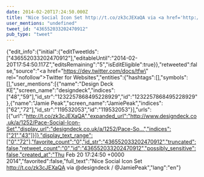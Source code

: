 ```yaml
---
date: 2014-02-20T17:24:50.000Z
title: "Nice Social Icon Set http://t.co/zk3cJEXaQA via <a href='http://twitter.com/designdeck'>@designdeck</a> / <a href='http://twitter.com/JamiePeak'>@JamiePeak</a>″"
user_mentions: "undefined"
tweet_id: "436552033202470912"
pub_type: "tweet"
---
```

{"edit_info":{"initial":{"editTweetIds":["436552033202470912"],"editableUntil":"2014-02-20T17:54:50.117Z","editsRemaining":"5","isEditEligible":true}},"retweeted":false,"source":"<a href=\"https://dev.twitter.com/docs/tfw\" rel=\"nofollow\">Twitter for Websites</a>","entities":{"hashtags":[],"symbols":[],"user_mentions":[{"name":"Design Deck KE","screen_name":"designdeck","indices":["48","59"],"id_str":"1232257868495228929","id":"1232257868495228929"},{"name":"Jamie Peak","screen_name":"JamiePeak","indices":["62","72"],"id_str":"119532053","id":"119532053"}],"urls":[{"url":"http://t.co/zk3cJEXaQA","expanded_url":"http://www.designdeck.co.uk/a/1252/Pace-Social-Icon-Set","display_url":"designdeck.co.uk/a/1252/Pace-So…","indices":["21","43"]}]},"display_text_range":["0","72"],"favorite_count":"0","id_str":"436552033202470912","truncated":false,"retweet_count":"0","id":"436552033202470912","possibly_sensitive":false,"created_at":"Thu Feb 20 17:24:50 +0000 2014","favorited":false,"full_text":"Nice Social Icon Set http://t.co/zk3cJEXaQA via @designdeck / @JamiePeak","lang":"en"}
